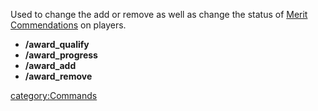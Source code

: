Used to change the add or remove as well as change the status of [Merit
Commendations](Merit_Commendations.md) on players.

- **/award_qualify**
- **/award_progress**
- **/award_add**
- **/award_remove**

[category:Commands](category:Commands.md)
